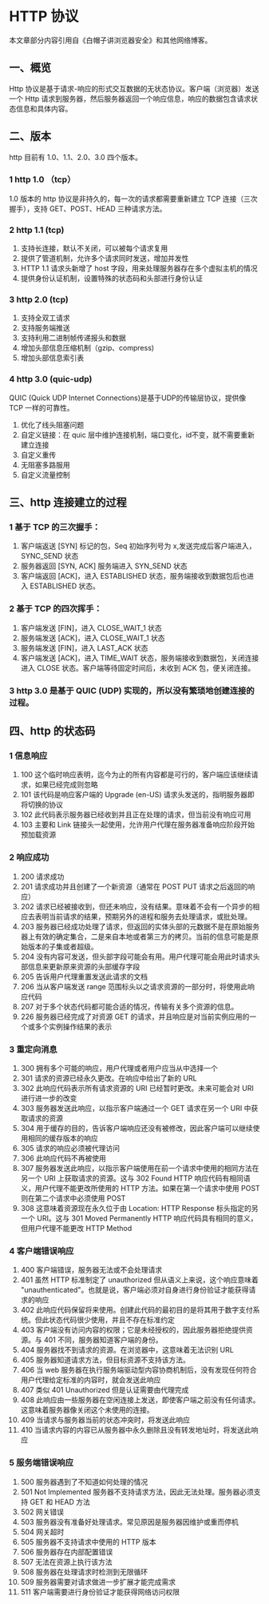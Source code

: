 # HTTP 协议
 
本文章部分内容引用自《白帽子讲浏览器安全》和其他网络博客。

## 一、概览

Http 协议是基于请求-响应的形式交互数据的无状态协议。客户端（浏览器）发送一个 Http 请求到服务器，然后服务器返回一个响应信息，响应的数据包含请求状态信息和具体内容。

## 二、版本
http 目前有 1.0、1.1、2.0、3.0 四个版本。

### 1 http 1.0 （tcp）

1.0 版本的 http 协议是非持久的，每一次的请求都需要重新建立 TCP 连接（三次握手），支持 GET、POST、HEAD 三种请求方法。

### 2 http 1.1 (tcp)

1. 支持长连接，默认不关闭，可以被每个请求复用
2. 提供了管道机制，允许多个请求同时发送，增加并发性
3. HTTP 1.1 请求头新增了 host 字段，用来处理服务器存在多个虚拟主机的情况
4. 提供身份认证机制，设置特殊的状态码和头部进行身份认证

### 3 http 2.0 (tcp)

1. 支持全双工请求
2. 支持服务端推送
3. 支持利用二进制帧传递报头和数据
4. 增加头部信息压缩机制（gzip、compress)
5. 增加头部信息索引表

### 4 http 3.0 (quic-udp)

QUIC (Quick UDP Internet Connections)是基于UDP的传输层协议，提供像 TCP 一样的可靠性。

1. 优化了线头阻塞问题
2. 自定义链接：在 quic 层中维护连接机制，端口变化，id不变，就不需要重新建立连接
3. 自定义重传
4. 无阻塞多路服用
5. 自定义流量控制

## 三、http 连接建立的过程

### 1 基于 TCP 的三次握手：

1. 客户端返送 [SYN] 标记的包，Seq 初始序列号为 x,发送完成后客户端进入，SYNC_SEND 状态
2. 服务器返回 [SYN, ACK] 服务端进入 SYN_SEND 状态
3. 客户端返回 [ACK]，进入 ESTABLISHED 状态，服务端接收到数据包后也进入 ESTABLISHED 状态。

### 2 基于 TCP 的四次挥手：

1. 客户端发送 [FIN]，进入 CLOSE_WAIT_1 状态
2. 服务端发送 [ACK]，进入 CLOSE_WAIT_1 状态
3. 服务端发送 [FIN]，进入 LAST_ACK 状态
4. 客户端发送 [ACK]，进入 TIME_WAIT 状态，服务端接收到数据包，关闭连接进入 CLOSE 状态。客户端等待固定时间后，未收到 ACK 包，便关闭连接。

### 3 http 3.0 是基于 QUIC (UDP) 实现的，所以没有繁琐地创建连接的过程。

## 四、http 的状态码

### 1 信息响应

1. 100 这个临时响应表明，迄今为止的所有内容都是可行的，客户端应该继续请求，如果已经完成则忽略
2. 101 该代码是响应客户端的 Upgrade (en-US) 请求头发送的，指明服务器即将切换的协议
3. 102 此代码表示服务器已经收到并且正在处理的请求，但当前没有响应可用
4. 103 主要和 Link 链接头一起使用，允许用户代理在服务器准备响应阶段开始预加载资源

### 2 响应成功

1. 200 请求成功
2. 201 请求成功并且创建了一个新资源（通常在 POST PUT 请求之后返回的响应）
3. 202 请求已经被接收到，但还未响应，没有结果。意味着不会有一个异步的相应去表明当前请求的结果，预期另外的进程和服务去处理请求，或批处理。
4. 203 服务器已经成功处理了请求，但返回的实体头部的元数据不是在原始服务器上有效的确定集合，二是来自本地或者第三方的拷贝。当前的信息可能是原始版本的子集或者超级。
5. 204 没有内容可发送，但头部字段可能会有用。用户代理可能会用此时请求头部信息来更新原来资源的头部缓存字段
6. 205 告诉用户代理重置发送此请求的文档
7. 206 当从客户端发送 range 范围标头以之请求资源的一部分时，将使用此响应代码
8. 207 对于多个状态代码都可能合适的情况，传输有关多个资源的信息。
9. 226 服务器已经完成了对资源 GET 的请求，并且响应是对当前实例应用的一个或多个实例操作结果的表示

### 3 重定向消息

1. 300 拥有多个可能的响应，用户代理或者用户应当从中选择一个
2. 301 请求的资源已经永久更改。在响应中给出了新的 URL
3. 302 此响应代码表示所有请求资源的 URI 已经暂时更改。未来可能会对 URI 进行进一步的改变
4. 303 服务器发送此响应，以指示客户端通过一个 GET 请求在另一个 URI 中获取请求的资源
5. 304 用于缓存的目的，告诉客户端响应还没有被修改，因此客户端可以继续使用相同的缓存版本的响应
6. 305 请求的响应必须被代理访问
7. 306 此响应代码不再被使用
8. 307 服务器发送此响应，以指示客户端使用在前一个请求中使用的相同方法在另一个 URI 上获取请求的资源。这与 302  Found HTTP 响应代码有相同语义，用户代理不能更改所使用的 HTTP 方法。如果在第一个请求中使用 POST 则在第二个请求中必须使用 POST
9. 308 这意味着资源现在永久位于由 Location: HTTP Response 标头指定的另一个 URI。这与 301 Moved Permanently HTTP 响应代码具有相同的意义，但用户代理不能更改 HTTP Method

### 4 客户端错误响应

1. 400 客户端错误，服务器无法或不会处理请求
2. 401 虽然 HTTP 标准制定了 unauthorized 但从语义上来说，这个响应意味着 "unauthenticated"。也就是说，客户端必须对自身进行身份验证才能获得请求的响应
3. 402 此响应代码保留将来使用。创建此代码的最初目的是将其用于数字支付系统。但此状态代码很少使用，并且不存在标准约定
4. 403 客户端没有访问内容的权限；它是未经授权的，因此服务器拒绝提供资源。与 401 不同，服务器知道客户端的身份。
5. 404 服务器找不到请求的资源。在浏览器中，这意味着无法识别 URL
6. 405 服务器知道请求方法，但目标资源不支持该方法。
7. 406 当 web 服务器在执行服务端驱动型内容协商机制后，没有发现任何符合用户代理给定标准的内容时，就会发送此响应
8. 407 类似 401 Unauthorized 但是认证需要由代理完成
9. 408 此响应由一些服务器在空闲连接上发送，即使客户端之前没有任何请求。这意味着服务器像关闭这个未使用的连接。
10. 409 当请求与服务器当前的状态冲突时，将发送此响应
11. 410 当请求内容的内容已从服务器中永久删除且没有转发地址时，将发送此响应

### 5 服务端错误响应

1. 500 服务器遇到了不知道如何处理的情况
2. 501 Not Implemented 服务器不支持请求方法，因此无法处理。服务器必须支持 GET 和 HEAD 方法
3. 502 网关错误
4. 503 服务器没有准备好处理请求。常见原因是服务器因维护或重而停机
5. 504 网关超时
6. 505 服务器不支持请求中使用的 HTTP 版本
7. 506 服务器存在内部配置错误
8. 507 无法在资源上执行该方法
9. 508 服务器在处理请求时检测到无限循环
10. 509 服务器需要对请求做进一步扩展才能完成需求
11. 511 客户端需要进行身份验证才能获得网络访问权限

